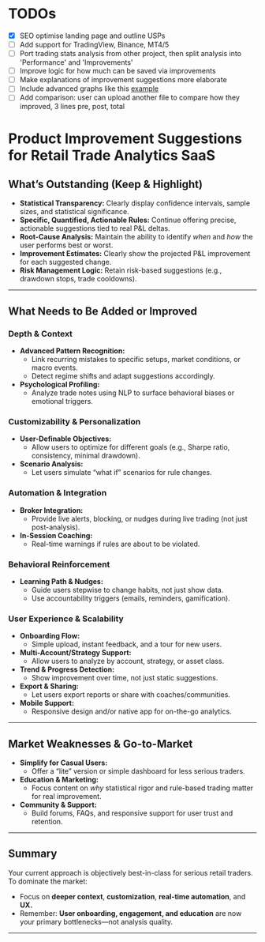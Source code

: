 # TODOs
- [x] SEO optimise landing page and outline USPs
- [ ] Add support for TradingView, Binance, MT4/5
- [ ] Port trading stats analysis from other project, then split analysis into 'Performance' and 'Improvements'
- [ ] Improve logic for how much can be saved via improvements
- [ ] Make explanations of improvement suggestions more elaborate
- [ ] Include advanced graphs like this [example](https://chatgpt.com/share/687d068d-4e54-800f-a99a-c2cd80e41c0d)
- [ ] Add comparison: user can upload another file to compare how they improved, 3 lines pre, post, total

# Product Improvement Suggestions for Retail Trade Analytics SaaS

## What’s Outstanding (Keep & Highlight)
- **Statistical Transparency:** Clearly display confidence intervals, sample sizes, and statistical significance.
- **Specific, Quantified, Actionable Rules:** Continue offering precise, actionable suggestions tied to real P&L deltas.
- **Root-Cause Analysis:** Maintain the ability to identify *when* and *how* the user performs best or worst.
- **Improvement Estimates:** Clearly show the projected P&L improvement for each suggested change.
- **Risk Management Logic:** Retain risk-based suggestions (e.g., drawdown stops, trade cooldowns).

---

## What Needs to Be Added or Improved

### Depth & Context
- **Advanced Pattern Recognition:**  
  - Link recurring mistakes to specific setups, market conditions, or macro events.
  - Detect regime shifts and adapt suggestions accordingly.
- **Psychological Profiling:**  
  - Analyze trade notes using NLP to surface behavioral biases or emotional triggers.

### Customizability & Personalization
- **User-Definable Objectives:**  
  - Allow users to optimize for different goals (e.g., Sharpe ratio, consistency, minimal drawdown).
- **Scenario Analysis:**  
  - Let users simulate “what if” scenarios for rule changes.

### Automation & Integration
- **Broker Integration:**  
  - Provide live alerts, blocking, or nudges during live trading (not just post-analysis).
- **In-Session Coaching:**  
  - Real-time warnings if rules are about to be violated.

### Behavioral Reinforcement
- **Learning Path & Nudges:**  
  - Guide users stepwise to change habits, not just show data.
  - Use accountability triggers (emails, reminders, gamification).

### User Experience & Scalability
- **Onboarding Flow:**  
  - Simple upload, instant feedback, and a tour for new users.
- **Multi-Account/Strategy Support:**  
  - Allow users to analyze by account, strategy, or asset class.
- **Trend & Progress Detection:**  
  - Show improvement over time, not just static suggestions.
- **Export & Sharing:**  
  - Let users export reports or share with coaches/communities.
- **Mobile Support:**  
  - Responsive design and/or native app for on-the-go analytics.

---

## Market Weaknesses & Go-to-Market

- **Simplify for Casual Users:**  
  - Offer a “lite” version or simple dashboard for less serious traders.
- **Education & Marketing:**  
  - Focus content on *why* statistical rigor and rule-based trading matter for real improvement.
- **Community & Support:**  
  - Build forums, FAQs, and responsive support for user trust and retention.

---

## Summary

Your current approach is objectively best-in-class for serious retail traders.  
To dominate the market:
- Focus on **deeper context**, **customization**, **real-time automation**, and **UX.**
- Remember: **User onboarding, engagement, and education** are now your primary bottlenecks—not analysis quality.

---
